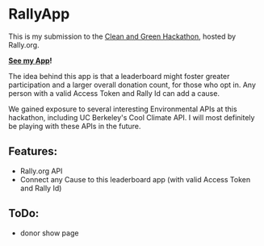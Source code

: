 # RallyApp

This is my submission to the [Clean and Green Hackathon](http://cleanandgreenhackathon.com/developers/), hosted by Rally.org. 

**[See my App](http://secret-tor-9770.herokuapp.com/)!**

The idea behind this app is that a leaderboard might foster greater participation and a larger overall donation count, for those who opt in. Any person with a valid Access Token and Rally Id can add a cause.

We gained exposure to several interesting Environmental APIs at this hackathon, including UC Berkeley's Cool Climate API. I will most definitely be playing with these APIs in the future.


## Features:
* Rally.org API
* Connect any Cause to this leaderboard app (with valid Access Token and Rally Id)

## ToDo:
* donor show page

